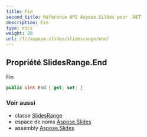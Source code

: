 ```yaml
---
title: Fin
second_title: Référence API Aspose.Sildes pour .NET
description: Fin
type: docs
weight: 20
url: /fr/aspose.slides/slidesrange/end/
---
```


## Propriété SlidesRange.End

Fin

```csharp
public uint End { get; set; }
```

### Voir aussi

* classe [SlidesRange](../../slidesrange)
* espace de noms [Aspose.Slides](../../slidesrange)
* assembly [Aspose.Slides](../../../)

<!-- NE PAS ÉDITER : généré par xmldocmd pour Aspose.Slides.dll -->